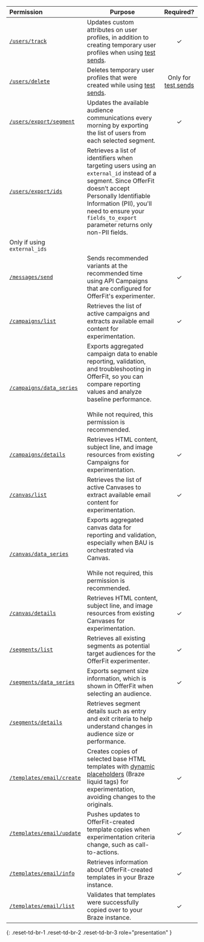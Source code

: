 | Permission | Purpose | Required? |
| :--- | ----- | :---: |
| [`/users/track`]({{site.baseurl}}/api/endpoints/user_data/post_user_track) | Updates custom attributes on user profiles, in addition to creating temporary user profiles when using [test sends]({{site.baseurl}}/developer_guide/offerfit/test_sends). | &#10003; |
| [`/users/delete`]({{site.baseurl}}/api/endpoints/user_data/post_user_delete) | Deletes temporary user profiles that were created while using [test sends]({{site.baseurl}}/developer_guide/offerfit/test_sends). | Only for [test sends]({{site.baseurl}}/developer_guide/offerfit/test_sends) |
| [`/users/export/segment`]({{site.baseurl}}/api/endpoints/export/user_data/post_users_segment) | Updates the available audience communications every morning by exporting the list of users from each selected segment. | &#10003; |
| [`/users/export/ids`]({{site.baseurl}}/api/endpoints/export/user_data/post_users_identifier) | Retrieves a list of identifiers when targeting users using an `external_id` instead of a segment. Since OfferFit doesn’t accept Personally Identifiable Information (PII), you'll need to ensure your `fields_to_export` parameter returns only non-PII fields.
 | Only if using `external_ids` |
| [`/messages/send`]({{site.baseurl}}/api/endpoints/messaging/send_messages/post_send_messages) | Sends recommended variants at the recommended time using API Campaigns that are configured for OfferFit's experimenter. | &#10003; |
| [`/campaigns/list`]({{site.baseurl}}/api/endpoints/export/campaigns/get_campaigns/#prerequisites) | Retrieves the list of active campaigns and extracts available email content for experimentation. | &#10003; |
| [`/campaigns/data_series`]({{site.baseurl}}/api/endpoints/export/campaigns/get_campaign_analytics) | Exports aggregated campaign data to enable reporting, validation, and troubleshooting in OfferFit, so you can compare reporting values and analyze baseline performance.<br><br>While not required, this permission is recommended. |  |
| [`/campaigns/details`]({{site.baseurl}}/api/endpoints/export/campaigns/get_campaign_details) | Retrieves HTML content, subject line, and image resources from existing Campaigns for experimentation. | &#10003; |
| [`/canvas/list`]({{site.baseurl}}/api/endpoints/export/canvas/get_canvases) | Retrieves the list of active Canvases to extract available email content for experimentation. | &#10003; |
| [`/canvas/data_series`]({{site.baseurl}}/api/endpoints/export/canvas/get_canvas_analytics) | Exports aggregated canvas data for reporting and validation, especially when BAU is orchestrated via Canvas.<br><br>While not required, this permission is recommended. |  |
| [`/canvas/details`]({{site.baseurl}}/api/endpoints/export/canvas/get_canvas_details/#prerequisites) | Retrieves HTML content, subject line, and image resources from existing Canvases for experimentation. | &#10003; |
| [`/segments/list`]({{site.baseurl}}/api/endpoints/export/segments/get_segment) | Retrieves all existing segments as potential target audiences for the OfferFit experimenter. | &#10003; |
| [`/segments/data_series`]({{site.baseurl}}/api/endpoints/export/segments/get_segment_analytics) | Exports segment size information, which is shown in OfferFit when selecting an audience. | &#10003; |
| [`/segments/details`]({{site.baseurl}}/api/endpoints/export/segments/get_segment_details/#prerequisites) | Retrieves segment details such as entry and exit criteria to help understand changes in audience size or performance. |  |
| [`/templates/email/create`]({{site.baseurl}}/api/endpoints/templates/email_templates/post_create_email_template) | Creates copies of selected base HTML templates with [dynamic placeholders]({{site.baseurl}}/user_guide/personalization_and_dynamic_content/liquid) (Braze liquid tags) for experimentation, avoiding changes to the originals. | &#10003; |
| [`/templates/email/update`]({{site.baseurl}}/api/endpoints/templates/email_templates/post_update_email_template) | Pushes updates to OfferFit-created template copies when experimentation criteria change, such as call-to-actions. | &#10003; |
| [`/templates/email/info`]({{site.baseurl}}/api/endpoints/templates/email_templates/get_see_email_template_information/#prerequisites) | Retrieves information about OfferFit-created templates in your Braze instance. | &#10003; |
| [`/templates/email/list`]({{site.baseurl}}/api/endpoints/templates/email_templates/get_list_email_templates) | Validates that templates were successfully copied over to your Braze instance. | &#10003; |
{: .reset-td-br-1 .reset-td-br-2 .reset-td-br-3 role="presentation" }